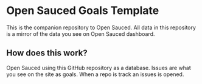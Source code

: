 # Open Sauced Goals Template

This is the companion repository to Open Sauced. All data in this repository is a mirror of the data you see on Open Sauced dashboard.

## How does this work?
Open Sauced using this GitHub repository as a database. Issues are what you see on the site as goals. When a repo is track an issues is opened. 
